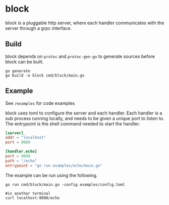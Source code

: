 # block
block is a pluggable http server, where each handler communicates with the server through a grpc 
interface.

## Build
block depends on `protoc` and `protoc-gen-go` to generate sources before block can be built.
```shell
go generate
go build -o block cmd/block/main.go
```

## Example
See `/examples` for code examples

block uses toml to configure the server and each handler. Each handler is a sub process running 
locally, and needs to be given a unique port to listen to. The entrypoint is the shell command 
needed to start the handler. 
```toml
[server]
addr = "localhost"
port = 8080

[handler.echo]
port = 9090
path = "/echo"
entrypoint = "go run examples/echo/main.go"
```

The example can be run using the following.
```shell
go run cmd/block/main.go -config examples/config.toml

#in another terminal
curl localhost:8080/echo
```